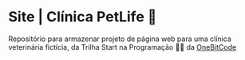 # Site | Clínica PetLife 🐾

Repositório para armazenar projeto de página web para uma clínica veterinária fictícia, da Trilha Start na Programação 🤘🏽 da [OneBitCode](https://cursos.onebitcode.com/area/vitrine)


